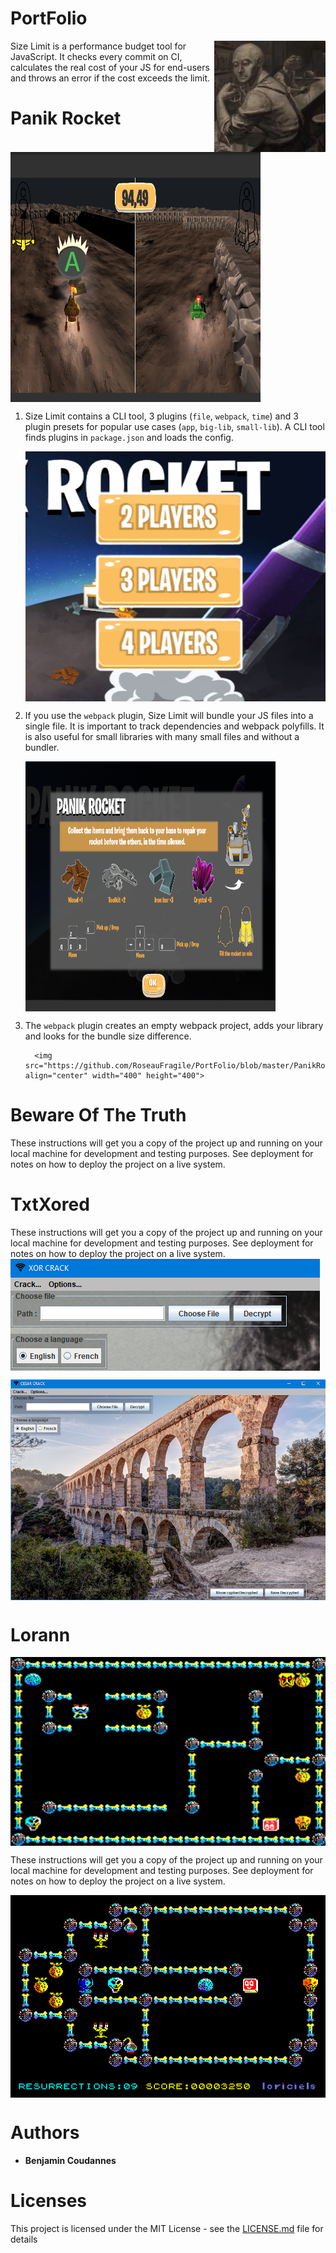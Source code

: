 # PortFolio

<img src="https://github.com/RoseauFragile/PortFolio/blob/master/Avatar.jpg" align="right"
      width="178" height="178">

Size Limit is a performance budget tool for JavaScript. It checks every commit
on CI, calculates the real cost of your JS for end-users and throws an error
if the cost exceeds the limit.


# Panik Rocket

<img src="https://github.com/RoseauFragile/PortFolio/blob/master/PanikRocket_InGame.png" align="center" width="400" height="400">

1. Size Limit contains a CLI tool, 3 plugins (`file`, `webpack`, `time`)
   and 3 plugin presets for popular use cases (`app`, `big-lib`, `small-lib`).
   A CLI tool finds plugins in `package.json` and loads the config.
   
   <img src="https://github.com/RoseauFragile/PortFolio/blob/master/PanikRocket_MultiPlayers.png" align="center" width="500" height="400">
   
2. If you use the `webpack` plugin, Size Limit will bundle your JS files into
   a single file. It is important to track dependencies and webpack polyfills.
   It is also useful for small libraries with many small files and without
   a bundler.
   
      <img src="https://github.com/RoseauFragile/PortFolio/blob/master/PanikRocket_HowTo.png" align="center" width="400" height="400">

3. The `webpack` plugin creates an empty webpack project, adds your library
   and looks for the bundle size difference.
   
         <img src="https://github.com/RoseauFragile/PortFolio/blob/master/PanikRocket_Controllers.png" align="center" width="400" height="400">

   

# Beware Of The Truth

These instructions will get you a copy of the project up and running on your local machine for development and testing purposes. See deployment for notes on how to deploy the project on a live system.

# TxtXored

These instructions will get you a copy of the project up and running on your local machine for development and testing purposes. See deployment for notes on how to deploy the project on a live system.
<img src="https://github.com/RoseauFragile/PortFolio/blob/master/JavaXored_Xor.png" align="center" >

<img src="https://github.com/RoseauFragile/PortFolio/blob/master/JavaXored_Caesar.png" align="center" >


# Lorann

<img src="https://github.com/RoseauFragile/PortFolio/blob/master/Lorann.png" align="center" >

These instructions will get you a copy of the project up and running on your local machine for development and testing purposes. See deployment for notes on how to deploy the project on a live system.

<img src="https://github.com/RoseauFragile/PortFolio/blob/master/Lorann.jpg" align="center">

# Authors

* **Benjamin Coudannes** 


# Licenses

This project is licensed under the MIT License - see the [LICENSE.md](LICENSE.md) file for details
